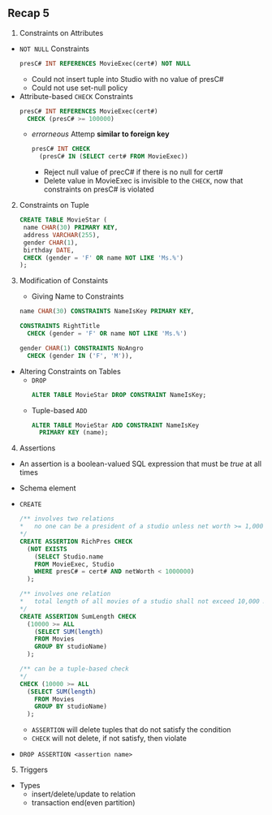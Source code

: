 ## Recap 5

1. Constraints on Attributes
  - `NOT NULL` Constraints
    ```sql
    presC# INT REFERENCES MovieExec(cert#) NOT NULL
    ```
    * Could not insert tuple into Studio with no value of presC#
    * Could not use set-null policy
  - Attribute-based `CHECK` Constraints
      ```sql
      presC# INT REFERENCES MovieExec(cert#) 
        CHECK (presC# >= 100000)
      ```
    - _errorneous_ Attemp **similar to foreign key**
      ```sql
      presC# INT CHECK
        (presC# IN (SELECT cert# FROM MovieExec))
      ```
      * Reject null value of precC# if there is no null for cert#
      * Delete value in MovieExec is invisible to the `CHECK`, now that constraints on presC# is violated
    
    
2. Constraints on Tuple
   ```sql
   CREATE TABLE MovieStar (
    name CHAR(30) PRIMARY KEY,
    address VARCHAR(255),
    gender CHAR(1),
    birthday DATE,
    CHECK (gender = 'F' OR name NOT LIKE 'Ms.%')
   );
   ```
 
 
3. Modification of Constaints
   - Giving Name to Constraints
    ```sql 
    name CHAR(30) CONSTRAINTS NameIsKey PRIMARY KEY,
    ```
    ```sql
    CONSTRAINTS RightTitle
      CHECK (gender = 'F' OR name NOT LIKE 'Ms.%')
    ```
    ```sql
    gender CHAR(1) CONSTRAINTS NoAngro
      CHECK (gender IN ('F', 'M')),
    ```
  - Altering Constraints on Tables
    * `DROP`
      ```sql
      ALTER TABLE MovieStar DROP CONSTRAINT NameIsKey;
      ```
    * Tuple-based `ADD`
      ```sql
      ALTER TABLE MovieStar ADD CONSTRAINT NameIsKey
        PRIMARY KEY (name);
      ```
    
4. Assertions
  - An assertion is a boolean-valued SQL expression that must be _true_ at all times
  - Schema element
  - `CREATE`
    ```sql
    /** involves two relations
    *   no one can be a president of a studio unless net worth >= 1,000,000
    */
    CREATE ASSERTION RichPres CHECK
      (NOT EXISTS
        (SELECT Studio.name
        FROM MovieExec, Studio
        WHERE presC# = cert# AND netWorth < 1000000)
      );
    ```
    ```sql
    /** involves one relation
    *   total length of all movies of a studio shall not exceed 10,000 minutes
    */
    CREATE ASSERTION SumLength CHECK
      (10000 >= ALL
        (SELECT SUM(length)
        FROM Movies
        GROUP BY studioName)
      );
    
    /** can be a tuple-based check   
    */
    CHECK (10000 >= ALL
      (SELECT SUM(length)
        FROM Movies
        GROUP BY studioName)
      );
    ```
    * `ASSERTION` will delete tuples that do not satisfy the condition
    * `CHECK` will not delete, if not satisfy, then violate
    
   - `DROP ASSERTION <assertion name>`

5. Triggers
  - Types
    * insert/delete/update to relation
    * transaction end(even partition)
 
 
    
  
